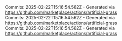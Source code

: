 Commits: 2025-02-22T15:16:54.562Z - Generated via https://github.com/marketplace/actions/artificial-grass
<br>
Commits: 2025-02-22T15:16:54.562Z - Generated via https://github.com/marketplace/actions/artificial-grass
<br>
Commits: 2025-02-22T15:16:54.562Z - Generated via https://github.com/marketplace/actions/artificial-grass
<br>
